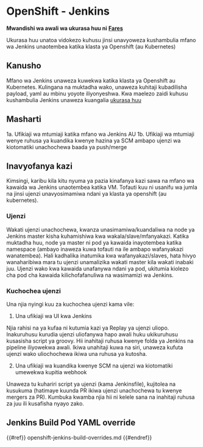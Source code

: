 # OpenShift - Jenkins

**Mwandishi wa awali wa ukurasa huu ni** [**Fares**](https://www.linkedin.com/in/fares-siala/)

Ukurasa huu unatoa vidokezo kuhusu jinsi unavyoweza kushambulia mfano wa Jenkins unaotembea katika klasta ya Openshift (au Kubernetes)

## Kanusho

Mfano wa Jenkins unaweza kuwekwa katika klasta ya Openshift au Kubernetes. Kulingana na muktadha wako, unaweza kuhitaji kubadilisha payload, yaml au mbinu yoyote iliyonyeshwa. Kwa maelezo zaidi kuhusu kushambulia Jenkins unaweza kuangalia [ukurasa huu](../../../pentesting-ci-cd/jenkins-security/)

## Masharti

1a. Ufikiaji wa mtumiaji katika mfano wa Jenkins AU 1b. Ufikiaji wa mtumiaji wenye ruhusa ya kuandika kwenye hazina ya SCM ambapo ujenzi wa kiotomatiki unachochewa baada ya push/merge

## Inavyofanya kazi

Kimsingi, karibu kila kitu nyuma ya pazia kinafanya kazi sawa na mfano wa kawaida wa Jenkins unaotembea katika VM. Tofauti kuu ni usanifu wa jumla na jinsi ujenzi unavyosimamiwa ndani ya klasta ya openshift (au kubernetes).

### Ujenzi

Wakati ujenzi unachochewa, kwanza unasimamiwa/kuandaliwa na node ya Jenkins master kisha kuhamishiwa kwa wakala/slave/mfanyakazi. Katika muktadha huu, node ya master ni pod ya kawaida inayotembea katika namespace (ambayo inaweza kuwa tofauti na ile ambapo wafanyakazi wanatembea). Hali kadhalika inatumika kwa wafanyakazi/slaves, hata hivyo wanaharibiwa mara tu ujenzi unamalizika wakati master kila wakati inabaki juu. Ujenzi wako kwa kawaida unafanywa ndani ya pod, ukitumia kiolezo cha pod cha kawaida kilichofafanuliwa na wasimamizi wa Jenkins.

### Kuchochea ujenzi

Una njia nyingi kuu za kuchochea ujenzi kama vile:

1. Una ufikiaji wa UI kwa Jenkins

Njia rahisi na ya kufaa ni kutumia kazi ya Replay ya ujenzi uliopo. Inakuruhusu kurudia ujenzi uliofanywa hapo awali huku ukikuruhusu kusasisha script ya groovy. Hii inahitaji ruhusa kwenye folda ya Jenkins na pipeline iliyowekwa awali. Ikiwa unahitaji kuwa na siri, unaweza kufuta ujenzi wako uliochochewa ikiwa una ruhusa ya kutosha.

2. Una ufikiaji wa kuandika kwenye SCM na ujenzi wa kiotomatiki umewekwa kupitia webhook

Unaweza tu kuhariri script ya ujenzi (kama Jenkinsfile), kujitolea na kusukuma (hatimaye kuunda PR ikiwa ujenzi unachochewa tu kwenye mergers za PR). Kumbuka kwamba njia hii ni kelele sana na inahitaji ruhusa za juu ili kusafisha nyayo zako.

## Jenkins Build Pod YAML override

{{#ref}}
openshift-jenkins-build-overrides.md
{{#endref}}
